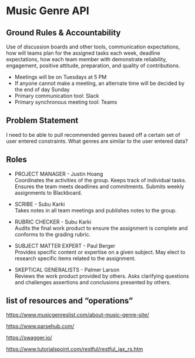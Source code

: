 # Music Genre API

## Ground Rules & Accountability
Use of discussion boards and other tools, communication expectations, how will teams plan for the assigned tasks each week, deadline expectations, how each team member with demonstrate reliability, engagement, positive attitude, preparation, and quality of contributions.

* Meetings will be on Tuesdays at 5 PM
* If anyone cannot make a meeting, an alternate time will be decided by the end of day Sunday
* Primary communication tool: Slack
* Primary synchronous meeting tool: Teams

## Problem Statement
I need to be able to pull recommended genres based off a certain set of user entered constraints. What genres are similar to the user entered data?

## Roles
* PROJECT MANAGER - Justin Hoang
<br />Coordinates the activities of the group. Keeps track of individual tasks. Ensures the team meets deadlines and commitments. Submits weekly assignments to Blackboard.

* SCRIBE - Subu Karki
<br />Takes notes in all team meetings and publishes notes to the group.

* RUBRIC CHECKER - Subu Karki
<br />Audits the final work product to ensure the assignment is complete and conforms to the grading rubric.

* SUBJECT MATTER EXPERT - Paul Berger
<br />Provides specific content or expertise on a given subject. May elect to research specific items related to the assignment.

* SKEPTICAL GENERALISTS - Palmer Larson
<br />Reviews the work product provided by others. Asks clarifying questions and challenges assertions and conclusions presented by others.


## list of resources and “operations”

https://www.musicgenreslist.com/about-music-genre-site/

https://www.parsehub.com/

https://swagger.io/

https://www.tutorialspoint.com/restful/restful_jax_rs.htm


